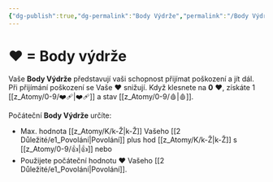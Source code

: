 ```yaml
---
{"dg-publish":true,"dg-permalink":"Body Výdrže","permalink":"/Body Výdrže/"}
---
```


# ❤ = Body výdrže

Vaše **Body Výdrže** představují vaši schopnost přijímat poškození a jít dál. Při přijímání poškození se Vaše **❤** snižují. Když klesnete na **0** **❤**, získáte 1 [[z_Atomy/0-9/❤️‍🩹\|❤️‍🩹]] a stav [[z_Atomy/0-9/🩸\|🩸]].

Počáteční **Body Výdrže** určíte:
- Max. hodnota [[z_Atomy/K/k-Ž\|k-Ž]] Vašeho [[2 Důležité/e1_Povolání\|Povolání]] plus hod [[z_Atomy/K/k-Ž\|k-Ž]] s [[z_Atomy/0-9/👍\|👍]] nebo 
- Použijete počáteční hodnotu **❤** Vašeho [[2 Důležité/e1_Povolání\|Povolání]].